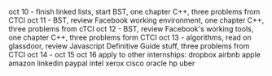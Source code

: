 oct 10 - finish linked lists, start BST, one chapter C++, three problems from CTCI
oct 11 - BST, review Facebook working environment, one chapter C++, three problems from cTCI
oct 12 - BST, review Facebook's working tools, one chapter C++, three problems form CTCI
oct 13 - algorithms, read on glassdoor, review Javascript Definitive Guide stuff, three problems from CTCI
oct 14 - 
oct 15
oct 16
apply to other internships:
dropbox
airbnb
apple
amazon
linkedin
paypal
intel
xerox
cisco
oracle
hp
uber


